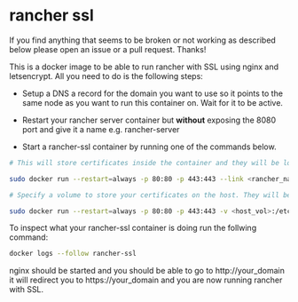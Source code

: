 # rancher ssl
If you find anything that seems to be broken or not working as described below please open an issue or a pull request. Thanks!

This is a docker image to be able to run rancher with SSL using nginx and letsencrypt. All you need to do is the following steps:

- Setup a DNS a record for the domain you want to use so it points to the same node as you want to run this container on. Wait for it to be active.

- Restart your rancher server container but **without** exposing the 8080 port and give it a name e.g. rancher-server

- Start a rancher-ssl container by running one of the commands below.

```bash
# This will store certificates inside the container and they will be lost if the container is removed.

sudo docker run --restart=always -p 80:80 -p 443:443 --link <rancher_name>:rancher-server --name rancher-ssl -d -e EMAIL=<your_email> -e DOMAIN=<your_domain> -e PORT=<your_httpport> -e PORTSSL=<your_sslport>  edispro/rancher-ssl
```

```bash
# Specify a volume to store your certificates on the host. They will be stored when you remove the container etc.

sudo docker run --restart=always -p 80:80 -p 443:443 -v <host_vol>:/etc/letsencrypt --link <rancher_name>:rancher-server --name rancher-ssl -d -e EMAIL=<your_email> -e DOMAIN=<your_domain> -e PORT=<your_httpport> -e PORTSSL=<your_sslport> edispro/rancher-ssl
```

To inspect what your rancher-ssl container is doing run the follwing command:

```bash
docker logs --follow rancher-ssl
```

nginx should be started and you should be able to go to http://your_domain it will redirect you to https://your_domain and you are now running rancher with SSL.
